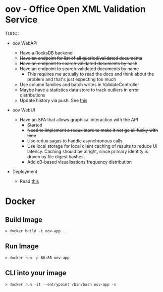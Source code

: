 # oov - Office Open XML Validation Service

TODO:

- oov WebAPI
    * ~~Have a RocksDB backend~~
    * ~~Have an endpoint for list of all queried/validated documents~~
    * ~~Have an endpoint to search validated documents by hash~~
    * ~~Have an endpoint to search validated documents by name~~
        * This requires me actually to read the docs and think about the
          problem and that's just expecting too much
    * Use column families and batch writes in ValidateController
    * Maybe have a statistics data store to track outliers in error
      distributions
    * Update history via push. See [this](http://www.binaryintellect.net/articles/a77ac135-c756-4ee0-9e99-0a904959de94.aspx)

- oov WebUI
    * Have an SPA that allows graphical interaction with the API
        * ~~Started~~
        * ~~Need to implement a redux store to make it not go all fucky with time~~
        * ~~Use redux sagas to handle asynchronous calls~~
        * Use local storage for local client caching of results to reduce UI
          latency. Caching should be alright, since primary identity is driven
          by file digest hashes.
        * Add d3-based visualisations frequency distribution

- Deployment
  * Read [this](https://docs.microsoft.com/en-us/aspnet/core/host-and-deploy/linux-nginx?view=aspnetcore-5.0)

# Docker

## Build Image

`> docker build -t oov-app .`

## Run Image

`> docker run -p 80:80 oov-app`

## CLI into your image

`> docker run -it --entrypoint /bin/bash oov-app -s`